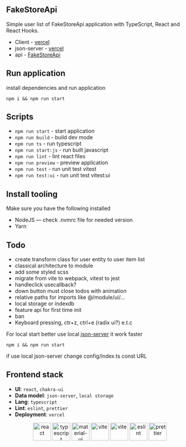 ## FakeStoreApi

Simple user list of FakeStoreApi application with TypeScript, React and React Hooks.

- Client - [vercel](https://todos-swart-eight.vercel.app/)
- json-server - [vercel](https://todo-list-json-server-hnyxyyqsa-klim-barks-projects.vercel.app/)
- api - [FakeStoreApi](https://fakestoreapi.com/)

## Run application

install dependencies and run application

```
npm i && npm run start
```

## Scripts

- `npm run start` - start application
- `npm run build` - build dev mode
- `npm run ts` - run typescript
- `npm run start:js` - run built javascript
- `npm run lint` - lint react files
- `npm run preview` - preview application
- `npm run test` - run unit test vitest
- `npm run test:ui` - run unit test vitest:ui

## Install tooling

Make sure you have the following installed

- NodeJS — check .nvmrc file for needed version
- Yarn

## Todo

- create transform class for user entity to user item list
- classical architecture to module
- add some styled scss
- migrate from vite to webpack, vitest to jest
- handleclick usecallback?
- down button must close todos with animation
- relative paths for imports like @/module/ui/...
- local storage or indexdb
- feature api for first time init
- ban
- Keyboard pressing, ctr+z, ctrl+e (radix ui?) e.t.c

For local start better use local [json-server](https://github.com/Barklim/todo-list-json-server) it work faster
```
npm i && npm run start
```
if use local json-server change config/index.ts const URL

## Frontend stack

- **UI**: `react`, `chakra-ui`
- **Data model**: `json-server`, `local storage`
- **Lang**: `typescript`
- **Lint**: `eslint`, `prettier`
- **Deployment**: `vercel`

<div align="center">

[<img title="react" alt="react" height=48 src="https://cdn.auth0.com/blog/react-js/react.png"/>](https://react.dev/)
[<img title="typescript" alt="typescript" height=48 src="https://raw.githubusercontent.com/remojansen/logo.ts/master/ts.png"/>](https://www.typescriptlang.org/)
[<img title="chakra-ui" alt="material-ui" height=48 src="https://avatars.githubusercontent.com/u/54212428?s=200&v=4"/>](https://v2.chakra-ui.com/)
[<img title="vite" alt="vite" height=48 src="https://avatars.githubusercontent.com/u/65625612?s=200&v=4"/>](https://vitejs.dev/)
[<img title="vitest" alt="vite" height=48 src="https://avatars.githubusercontent.com/u/95747107?s=200&v=4"/>](https://vitest.dev/)
[<img title="eslint" alt="eslint" height=48 src="https://d33wubrfki0l68.cloudfront.net/204482ca413433c80cd14fe369e2181dd97a2a40/092e2/assets/img/logo.svg"/>](https://eslint.org/)
[<img title="prettier" alt="prettier" height=48 src="https://prettier.io/icon.png"/>](https://prettier.io/)
</div>